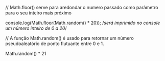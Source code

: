 // Math.floor() serve para aredondar o numero passado como parâmetro  para o seu inteiro mais próximo 

console.log(Math.floor(Math.random() * 20));
/*será imprimido no console um número inteiro de 0 a 20*/

// A função Math.random() é usado para retornar um número pseudoaleatório de ponto flutuante entre 0 e 1. 

Math.random() * 21
